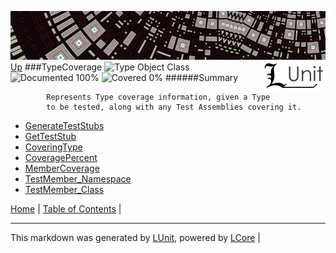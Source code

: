 ![](../Content/LUnit-banner-small.png "")
[<img align="right" src="../Content/LUnit-logo-small.png">](../../README.md)
[Up](../LUnit.md)
###TypeCoverage
![Type Object Class](http://b.repl.ca/v1/Type-Object%20Class-lightgrey.png "") ![Documented 100%](http://b.repl.ca/v1/Documented-100%25-brightgreen.png "") ![Covered 0%](http://b.repl.ca/v1/Covered-0%25-red.png "")
######Summary

            Represents Type coverage information, given a Type
            to be tested, along with any Test Assemblies covering it.
            
 - [GenerateTestStubs](TypeCoverage_GenerateTestStubs.md)
 - [GetTestStub](TypeCoverage_GetTestStub.md)
 - [CoveringType](TypeCoverage_CoveringType.md)
 - [CoveragePercent](TypeCoverage_CoveragePercent.md)
 - [MemberCoverage](TypeCoverage_MemberCoverage.md)
 - [TestMember_Namespace](TypeCoverage_TestMember_Namespace.md)
 - [TestMember_Class](TypeCoverage_TestMember_Class.md)

[Home](../../README.md) | [Table of Contents](../../TableOfContents.md) | 

---

This markdown was generated by [LUnit](https://github.com/CodeSingularity/LUnit), powered by [LCore](https://github.com/CodeSingularity/LCore) | 

